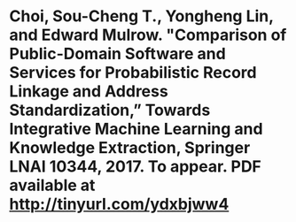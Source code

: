 # Choi, Sou-Cheng T., Yongheng Lin, and Edward Mulrow. "Comparison of Public-Domain Software and Services for Probabilistic Record Linkage and Address Standardization,” Towards Integrative Machine Learning and Knowledge Extraction, Springer LNAI 10344, 2017. To appear. PDF available at http://tinyurl.com/ydxbjww4
